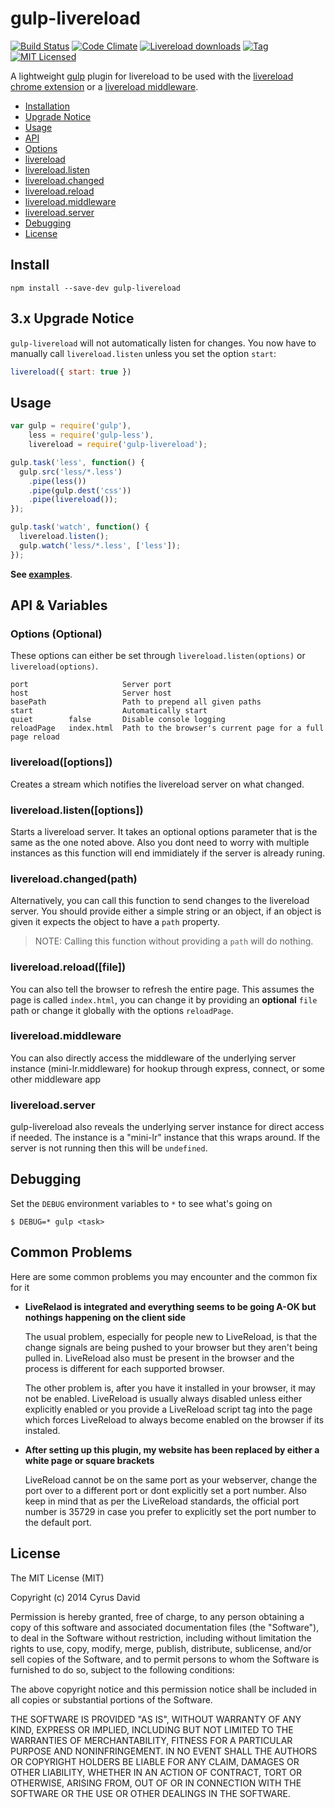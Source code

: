 gulp-livereload
===

[![Build Status][1]][2] [![Code Climate][7]][6] [![Livereload downloads][3]][4] [![Tag][9]][8] [![MIT Licensed][5]](#license)

[1]: http://img.shields.io/travis/vohof/gulp-livereload/master.svg?style=flat
[2]: https://travis-ci.org/vohof/gulp-livereload

[3]: http://img.shields.io/npm/dm/gulp-livereload.svg?style=flat
[4]: https://www.npmjs.com/package/gulp-livereload

[5]: http://img.shields.io/badge/license-MIT-blue.svg?style=flat

[6]: https://codeclimate.com/github/vohof/gulp-livereload
[7]: https://img.shields.io/codeclimate/coverage/github/vohof/gulp-livereload.svg?style=flat

[8]: https://github.com/vohof/gulp-livereload/releases
[9]: https://img.shields.io/github/tag/vohof/gulp-livereload.svg?style=flat


A lightweight [gulp](https://github.com/gulpjs/gulp) plugin for livereload to be used with the [livereload chrome extension](http://livereload.com/extensions/) or a [livereload middleware](https://github.com/intesso/connect-livereload).

- [Installation](#install)
- [Upgrade Notice](#3x-upgrade-notice)
- [Usage](#usage)
- [API](#api--variables)
 - [Options](#options-optional)
 - [livereload](#livereloadoptions)
 - [livereload.listen](#livereloadlistenoptions)
 - [livereload.changed](#livereloadchangedpath)
 - [livereload.reload](#livereloadreloadfile)
 - [livereload.middleware](#livereloadmiddleware)
 - [livereload.server](#livereloadserver)
- [Debugging](#debugging)
- [License](#license)

Install
---

```
npm install --save-dev gulp-livereload
```

3.x Upgrade Notice
---

`gulp-livereload` will not automatically listen for changes. You now have to manually call `livereload.listen` unless you set the option `start`:

```js
livereload({ start: true })
```

Usage
---

```javascript
var gulp = require('gulp'),
    less = require('gulp-less'),
    livereload = require('gulp-livereload');

gulp.task('less', function() {
  gulp.src('less/*.less')
    .pipe(less())
    .pipe(gulp.dest('css'))
    .pipe(livereload());
});

gulp.task('watch', function() {
  livereload.listen();
  gulp.watch('less/*.less', ['less']);
});
```

**See [examples](examples)**.

API & Variables
---

### Options (Optional)

These options can either be set through `livereload.listen(options)` or `livereload(options)`.

```
port                     Server port
host                     Server host
basePath                 Path to prepend all given paths
start                    Automatically start
quiet        false       Disable console logging
reloadPage   index.html  Path to the browser's current page for a full page reload
```

### livereload([options])

Creates a stream which notifies the livereload server on what changed.

### livereload.listen([options])

Starts a livereload server. It takes an optional options parameter that is the same as the one noted above. Also you dont need to worry with multiple instances as this function will end immidiately if the server is already runing.

### livereload.changed(path)

Alternatively, you can call this function to send changes to the livereload server. You should provide either a simple string or an object, if an object is given it expects the object to have a `path` property.

> NOTE: Calling this function without providing a `path` will do nothing.

### livereload.reload([file])

You can also tell the browser to refresh the entire page. This assumes the page is called `index.html`, you can change it by providing an **optional** `file` path or change it globally with the options `reloadPage`.

###  livereload.middleware

You can also directly access the middleware of the underlying server instance (mini-lr.middleware) for hookup through express, connect, or some other middleware app

### livereload.server

gulp-livereload also reveals the underlying server instance for direct access if needed. The instance is a "mini-lr" instance that this wraps around. If the server is not running then this will be `undefined`.

Debugging
---

Set the `DEBUG` environment variables to `*` to see what's going on


```
$ DEBUG=* gulp <task>
```

Common Problems
---

Here are some common problems you may encounter and the common fix for it

* **LiveRelaod is integrated and everything seems to be going A-OK but nothings happening on the client side**

    The usual problem, especially for people new to LiveReload, is that the change signals are being pushed to your browser
    but they aren't being pulled in. LiveReload also must be present in the browser and the process is different for each
    supported browser.
    
    The other problem is, after you have it installed in your browser, it may not be enabled. LiveReload is usually 
    always disabled unless either explicitly enabled or you provide a LiveReload script tag into the page which
    forces LiveReload to always become enabled on the browser if its instaled.
    
* **After setting up this plugin, my website has been replaced by either a white page or square brackets**

    LiveReload cannot be on the same port as your webserver, change the port over to a different port or
    dont explicitly set a port number. Also keep in mind that as per the LiveReload standards, the official port number is
    35729 in case you prefer to explicitly set the port number to the default port.

License
---

The MIT License (MIT)

Copyright (c) 2014 Cyrus David

Permission is hereby granted, free of charge, to any person obtaining a copy of this software and associated documentation files (the "Software"), to deal in the Software without restriction, including without limitation the rights to
use, copy, modify, merge, publish, distribute, sublicense, and/or sell copies of the Software, and to permit persons to whom the Software is furnished to do so, subject to the following conditions:

The above copyright notice and this permission notice shall be included in all copies or substantial portions of the Software.

THE SOFTWARE IS PROVIDED "AS IS", WITHOUT WARRANTY OF ANY KIND, EXPRESS OR IMPLIED, INCLUDING BUT NOT LIMITED TO THE WARRANTIES OF MERCHANTABILITY, FITNESS FOR A PARTICULAR PURPOSE AND NONINFRINGEMENT. IN NO EVENT SHALL THE AUTHORS OR
COPYRIGHT HOLDERS BE LIABLE FOR ANY CLAIM, DAMAGES OR OTHER LIABILITY, WHETHER IN AN ACTION OF CONTRACT, TORT OR OTHERWISE, ARISING FROM, OUT OF OR IN CONNECTION WITH THE SOFTWARE OR THE USE OR OTHER DEALINGS IN THE SOFTWARE.
